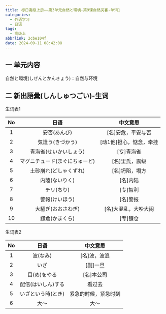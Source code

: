 ```yaml
---
title: 标日高级上册——第3单元自然と環境-第9课自然災害-单词1
categories:
  - 外语学习
  - 日语
tags:
  - 高级上
abbrlink: 2cbe104f
date: 2024-09-11 08:42:08
---
```

## 一 单元内容

自然と環境(しぜんとかんきょう)：自然与环境

<!--more-->

## 二 新出語彙(しんしゅつごい)-生词

生词表1

|  No  |              日语              |        中文意思         |
| :--: | :----------------------------: | :---------------------: |
|  1   |          安否(あんぴ)          |   [名]安危，平安与否    |
|  2   |        気遣う(きづかう)        | [动1他]担心，惦念，牵挂 |
|  3   |     青海省(せいかいしょう)     |       [专]青海省        |
|  4   | マグニチュード(まぐにちゅーど) |     [名]里氏，震级      |
|  5   |     土砂崩れ(どしゃくずれ)     |     [名]坍陷，塌方      |
|  6   |         内陸(ないりく)         |        [名]内陆         |
|  7   |           チリ(ちり)           |        [专]智利         |
|  8   |         警報(けいほう)         |        [名]警报         |
|  9   |       大騒ぎ(おおさわぎ)       |  [名]大混乱，大吵大闹   |
|  10  |         鎌倉(かまくら)         |        [专]镰仓         |

生词表2


|  No  |        日语        |       中文意思       |
| :--: | :----------------: | :------------------: |
|  1   |      波(なみ)      |     [名]波，波浪     |
|  2   |        いざ        |       [副]一旦       |
|  3   |    目(め)をやる    |      [名]本公司      |
|  4   | 配信(はいしん)する |        看过去        |
|  5   | いざという時(とき) | 紧急的时候，紧急时刻 |
|  6   |        大～        |         大～         |
